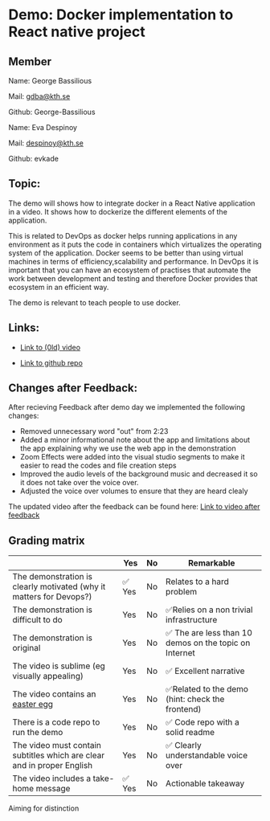 # Demo: Docker implementation to React native project
## Member
Name: George Bassilious

Mail: gdba@kth.se

Github: George-Bassilious

Name: Eva Despinoy

Mail: despinoy@kth.se

Github: evkade


## Topic:
The demo will shows how to integrate docker in a React Native application in a video. It shows how to dockerize the different elements of the application.

This is related to DevOps as docker helps running applications in any environment as it puts the code in containers which virtualizes the operating system of the application. Docker seems to be better than using virtual machines in terms of efficiency,scalability and performance. In DevOps it is important that you can have an ecosystem of practises that automate the work between development and testing and therefore Docker provides that ecosystem in an efficient way.

The demo is relevant to teach people to use docker.

## Links:

- [Link to (0ld) video](https://www.youtube.com/watch?v=iYIwVbszVw4)

- [Link to github repo](https://github.com/George-Bassilious/dockerTodo)


## Changes after Feedback:
After recieving Feedback after demo day we implemented the following changes:

- Removed unnecessary word "out" from 2:23
- Added a minor informational note about the app and limitations about the app explaining why we use the web app in the demonstration
- Zoom Effects were added into the visual studio segments to make it easier to read the codes and file creation steps
- Improved the audio levels of the background music and decreased it so it does not take over the voice over. 
- Adjusted the voice over volumes to ensure that they are heard clealy

The updated video after the feedback can be found here: [Link to video after feedback](https://youtu.be/L-Dh5ae4Zcg)

## Grading matrix

|                                             | Yes | No | Remarkable |
|-------------------------------------------- | ----|----|-------------|
|The demonstration is clearly motivated (why it matters for Devops?) |✅ Yes | No |Relates to a hard problem |
|The demonstration is difficult to do | Yes | No |✅Relies on a non trivial infrastructure |
|The demonstration is original | Yes | No | ✅ The are less than 10 demos on the topic on Internet |
|The video is sublime (eg visually appealing) | Yes | No |✅ Excellent narrative |
|The video contains an [easter egg](https://github.com/OrkoHunter/python-easter-eggs) | Yes | No | ✅Related to the demo (hint: check the frontend)|
|There is a code repo to run the demo  | Yes | No |✅ Code repo with a solid readme |
|The video must contain subtitles which are clear and in proper English | Yes | No |✅ Clearly understandable voice over |
|The video includes a take-home message |✅ Yes | No | Actionable takeaway |

Aiming for distinction
